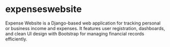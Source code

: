 # expenseswebsite
Expense Website is a Django-based web application for tracking personal or business income and expenses. It features user registration, dashboards, and clean UI design with Bootstrap for managing financial records efficiently. 
